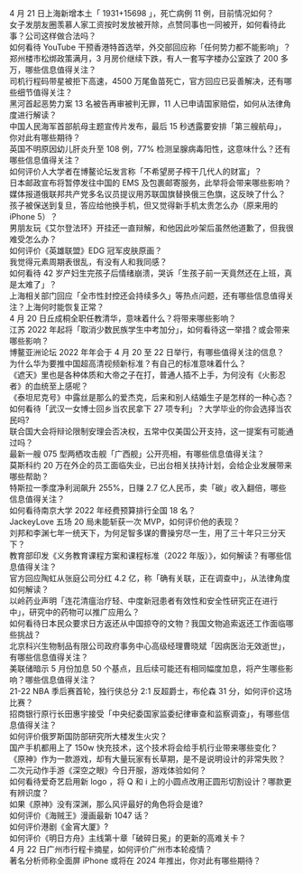 4 月 21 日上海新增本土「 1931+15698 」，死亡病例 11 例，目前情况如何？  
女子发朋友圈羡慕人家工资按时发放被开除，点赞同事也一同被开，如何看待此事？公司这样做合法吗？  
如何看待 YouTube 干预香港特首选举，外交部回应称「任何势力都不能影响」？  
郑州楼市松绑政策满月，3 月房价继续下跌，有人一套写字楼办公室跌了 200 多万，哪些信息值得关注？  
司机行程码带星被拒下高速，4500 万尾鱼苗死亡，官方回应已妥善解决，还有哪些细节值得关注？  
黑河首起恶势力案 13 名被告再审被判无罪，11 人已申请国家赔偿，如何从法律角度进行解读？  
中国人民海军首部航母主题宣传片发布，最后 15 秒透露要安排「第三艘航母」，你对此有哪些期待？  
英国不明原因幼儿肝炎升至 108 例，77% 检测呈腺病毒阳性，这意味什么？还有哪些信息值得关注？  
如何评价人大学者在博鳌论坛发言称「不希望房子榨干几代人的财富」？  
日本邮政宣布将暂停发往中国的 EMS 及包裹邮寄服务，此举将会带来哪些影响？  
媒体报道俄联邦共产党多名议员提议用苏联国旗替换俄三色旗，这反映了什么？  
孩子被保送到复旦，答应给他换手机，但又觉得新手机太贵怎么办（原来用的 iPhone 5）？  
男朋友玩《艾尔登法环》开挂还一直辩解，和他因此吵架后虽然他道歉了，但我很难受怎么办？  
如何评价《英雄联盟》EDG 冠军皮肤原画？  
我觉得元素周期表很乱，有没有人和我同感？  
如何看待 42 岁产妇生完孩子后情绪崩溃，哭诉「生孩子前一天竟然还在上班，真是太难了」？  
上海相关部门回应「全市性封控还会持续多久」等热点问题，还有哪些信息值得关注？上海何时能恢复正常？  
4 月 20 日丘成桐全职任教清华，意味着什么？将带来哪些影响？  
江苏 2022 年起将「取消少数民族学生中考加分」，如何看待这一举措？或会带来哪些影响？  
博鳌亚洲论坛 2022 年年会于 4 月 20 至 22 日举行，有哪些值得关注的信息？  
为什么华为要推中国超高清视频新标准？有自己的标准意味着什么？  
《遮天》里也是各种体质和大帝之子在打，普通人插不上手，为何没有《火影忍者》的血统至上感呢？  
《泰坦尼克号》中露丝是那么的爱杰克，后来和别人结婚生子是怎样的一种心态？  
如何看待「武汉一女博士回乡当农民拿下 27 项专利」？大学毕业的你会选择当农民吗?  
联合国大会将辩论限制安理会否决权，五常中仅美国公开支持，这一提案有可能通过吗？  
最新一艘 075 型两栖攻击舰「广西舰」公开亮相，有哪些信息值得关注？  
莫斯科约 20 万在外企的员工面临失业，已出台相关扶持计划，会给企业发展带来哪些帮助？  
特斯拉一季度净利润飙升 255%，日赚 2.7 亿人民币，卖「碳」收入翻倍，哪些信息值得关注？  
如何看待南京大学 2022 年经费预算排行全国 18 名？  
JackeyLove 五场 20 局未能斩获一次 MVP，如何评价他的表现？  
刘邦和李渊七年一统天下，为何足智多谋的曹操穷尽一生，用了三十年只三分天下？  
教育部印发《义务教育课程方案和课程标准（2022 年版）》，如何解读？有哪些信息值得关注？  
官方回应陶虹从张庭公司分红 4.2 亿，称「确有关联，正在调查中」，从法律角度如何解读？  
以岭药业声明「连花清瘟治疗轻、中度新冠患者有效性和安全性研究正在进行中」，研究中的药物可以推广应用么？  
如何看待日本民众要求日方返还从中国掠夺的文物？我国文物追索返还工作面临哪些挑战？  
北京科兴生物制品有限公司政府事务中心高级经理曹晓斌「因病医治无效逝世」，有哪些信息值得关注？  
美联储暗示 5 月份加息 50 个基点，且后续可能还有相同幅度加息，将产生哪些影响？哪些信息值得关注？  
21-22 NBA 季后赛首轮，独行侠总分 2:1 反超爵士，布伦森 31 分，如何评价这场比赛？  
招商银行原行长田惠宇接受「中央纪委国家监委纪律审查和监察调查」，有哪些信息值得关注？  
如何评价俄罗斯国防部研究所大楼发生火灾？  
国产手机都用上了 150w 快充技术，这个技术将会给手机行业带来哪些变化？  
《原神》作为一款游戏，却有大量玩家有长草期，是不是说明设计的非常失败？  
二次元动作手游《深空之眼》今日开服，游戏体验如何？  
如何看待爱奇艺启用新 logo ，将 Q 和 i 上的小圆点改用正圆形切割设计？哪款更有辨识度？  
如果《原神》没有深渊，那么风评最好的角色将会是谁?  
如何评价《海贼王》漫画最新 1047 话？  
如何评价港剧《金宵大厦》?  
如何评价《明日方舟》主线第十章「破碎日冕」的更新的高难关卡？  
4 月 22 日广州市行程卡摘星，如何评价广州市本轮疫情？  
著名分析师称全面屏 iPhone 或将在 2024 年推出，你对此有哪些期待？  
